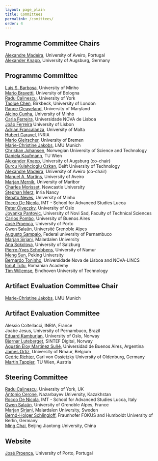 ```yaml
---
layout: page_plain
title: Committees
permalink: /comittees/
order: 4
---
```

## Programme Committee Chairs
[Alexandre Madeira](https://sweet.ua.pt/madeira/), University of Aveiro, Portugal  
[Alexander Knapp](https://www.uni-augsburg.de/en/fakultaet/fai/informatik/prof/swtsse/staff/), University of Augsburg, Germany

## Programme Committee

[Luis S. Barbosa](https://www.di.uminho.pt/~lsb/about.html), University of Minho  
[Mario Bravetti](https://www.unibo.it/sitoweb/mario.bravetti/en), University of Bologna  
[Radu Calinescu](https://www-users.york.ac.uk/~rcc516/), University of York  
[Taolue Chen](https://chentaolue.github.io/), Birkbeck, University of London  
[Rance Cleaveland](https://www.cs.umd.edu/~rance/), University of Maryland  
[Alcino Cunha](https://alcinocunha.github.io/), University of Minho  
[Carla Ferreira](http://ctp.di.fct.unl.pt/~cf/), Universidade NOVA de Lisboa   
[João Ferreira](https://joaoff.com) University of Lisbon  
[Adrian Francalanza](https://staff.um.edu.mt/afra1/), University of Malta    
[Hubert Garavel](https://convecs.inria.fr/people/Hubert.Garavel/), INRIA    
[Mario Gleirscher](https://www.gleirscher.at/mg/), University of Bremen    
[Marie-Christine Jakobs](https://www.sosy-lab.org/people/jakobs/), LMU Munich  
[Christian Johansen](https://christian.johansenresearch.info/), Norwegian University of Science and Technology  
[Daniela Kaufmann](https://danielakaufmann.at/), TU Wien  
[Alexander Knapp](https://www.uni-augsburg.de/en/fakultaet/fai/informatik/prof/swtsse/staff/), University of Augsburg (co-chair)  
[Burcu Kulahcioglu Ozkan](https://burcuku.github.io/home/), Delft University of Technology    
[Alexandre Madeira](https://sweet.ua.pt/madeira/), University of Aveiro (co-chair)  
[Manuel A. Martins](https://sweet.ua.pt/martins/), University of Aveiro  
[Marjan Mernik](https://lpm.feri.um.si/en/members/mernik/), University of Maribor  
[Charles Morisset](https://morisset.gitlab.io/mysite/), Newcastle University  
[Stephan Merz](https://members.loria.fr/Stephan.Merz/), Inria Nancy  
[Renato Neves](https://alfa.di.uminho.pt/~nevrenato/), University of Minho  
[Rocco De Nicola](https://sysma.imtlucca.it/pages/rocco-denicola/), IMT - School for Advanced Studies Lucca    
[Peter Ölveczky](https://olveczky.se/), University of Oslo    
[Jovanka Pantovic](https://sites.google.com/view/jovanka-pantovic/), University of Novi Sad, Faculty of Technical Sciences    
[Carlos Pombo](https://www.dc.uba.ar/~clpombo), University of Buenos Aires  
[José Proença](https://jose.proenca.org), University of Porto  
[Gwen Salaün](https://convecs.inria.fr/people/Gwen.Salaun/), Université Grenoble Alpes  
[Augusto Sampaio](https://www.cin.ufpe.br/~acas/), Federal university of Pernambuco  
[Marjan Sirjani](https://marjansirjani.github.io/Marjan-Sirjani/), Malardalen University    
[Ana Sokolova](https://www.cs.uni-salzburg.at/~anas/), University of Salzburg  
[Pierre-Yves Schobbens](https://directory.unamur.be/staff/pyschobb), University of Namur  
[Meng Sun](https://www.math.pku.edu.cn/teachers/sunm/indexen.html), Peking University  
[Bernardo Toninho](http://ctp.di.fct.unl.pt/~btoninho/), Universidade Nova de Lisboa and NOVA-LINCS  
[Ionut Tutu](https://dblp.org/pid/74/9837.html), Romanian Academy  
[Tim Willemse](https://www.win.tue.nl/~timw/), Eindhoven University of Technology  

## Artifact Evaluation Committee Chair
[Marie-Christine Jakobs](https://www.sosy-lab.org/people/jakobs/), LMU Munich

## Artifact Evaluation Committee

Alessio Coltellacci, INRIA, France  
Joabe Jesus, University of Pernambuco, Brazil  
[Eduard Kamburjan](https://www.mn.uio.no/ifi/english/people/aca/eduard/index.html), University of Oslo, Norway  
[Bjørnar Luteberget](https://www.sintef.no/alle-ansatte/ansatt/bjornar.luteberget/), SINTEF Digital, Norway  
[Agustín Eloy Martinez Suñé](https://lafhis.dc.uba.ar/~aemartinez), Universidad de Buenos Aires, Argentina  
[James Ortiz](https://researchportal.unamur.be/en/persons/jortizve), University of Nmaur, Belgium  
[Cedric Richter](https://uol.de/informatik/formale-methoden/team/cedric-richter), Carl von Ossietzky University of Oldenburg, Germany  
[Martin Tappler](https://mtappler.wordpress.com/), TU Wien, Austria  

## Steering Committee
[Radu Calinescu](https://www-users.cs.york.ac.uk/~raduc/), University of York, UK  
[Antonio Cerone](https://nu.edu.kz/faculty/antonio-cerone), Nazarbayev University, Kazakhstan  
[Rocco De Nicola](https://www.imtlucca.it/it/rocco.denicola), IMT - School for Advanced Studies Lucca, Italy  
[Gwen Salaün](http://convecs.inria.fr/people/Gwen.Salaun/), University of Grenoble Alpes, France  
[Marjan Sirjani](http://www.ru.is/faculty/marjan/), Malardalen University, Sweden  
[Bernd-Holger Schlingloff](https://www.fokus.fraunhofer.de/usr/de_schlingloff), Fraunhofer FOKUS and Humboldt University of Berlin, Germany  
[Ming Chai](https://faculty.bjtu.edu.cn/trans/8937.html), Beijing Jiaotong University, China


<!--
## Artefact Evaluation Committee Chairs
[Mário Pereira](https://mariojppereira.github.io/), NOVA University of Lisbon, Portugal  
[Flip van Spaendonck](https://research.tue.nl/nl/persons/flip-van-spaendonck), Eindhoven University of Technology, The Netherlands

## Artefact Evaluation Committee
[Guillaume Bertholon](https://www.eleves.ens.fr/home/gbertholon/), Université de Strasbourg, France  
[Jan Haltermann](https://uol.de/informatik/formale-methoden/team/jan-haltermann), University of Oldenburg, Germany  
[Manish Goyal](https://manishgcs.github.io/), The University of North Carolina at Chapel Hill, United States  
[Daniel Pelsmaker](https://www.tudelft.nl/ewi/over-de-faculteit/afdelingen/software-technology/computer-science-engineering-teaching-team/people/daniel-pelsmaeker), Delft University of Technology, The Netherlands  
[Maya Setyautami](https://www.researchgate.net/profile/Maya-Setyautami), Fakultas Ilmu Komputer Universitas Indonesia, Indonesia  
[Mohammad Rezaalipout](https://usi.to/469), Università della Svizzera Italiana, Switzerland  
Tiago Soares, NOVA School of Science and Technology, Portugal

## Organising Committee
[Jeroen Keiren](http://jeroenkeiren.nl/), Eindhoven University of Technology, The Netherlands  
[Thomas Neele](https://tneele.com/), Eindhoven University of Technology, The Netherlands

## Steering Committee
[Radu Calinescu](https://www-users.cs.york.ac.uk/~raduc/), University of York, UK  
[Antonio Cerone](https://nu.edu.kz/faculty/antonio-cerone), Nazarbayev University, Kazakhstan  
[Rocco De Nicola](https://www.imtlucca.it/it/rocco.denicola), IMT - School for Advanced Studies Lucca, Italy  
[Gwen Salaün](http://convecs.inria.fr/people/Gwen.Salaun/), University of Grenoble Alpes, France  
[Marjan Sirjani](http://www.ru.is/faculty/marjan/), Malardalen University, Sweden  
[Bernd-Holger Schlingloff](https://www.fokus.fraunhofer.de/usr/de_schlingloff), Fraunhofer FOKUS and Humboldt University of Berlin, Germany  
[Ming Chai](https://faculty.bjtu.edu.cn/trans/8937.html), Beijing Jiaotong University, China

## Website
[Thomas Neele](https://tneele.com/), Eindhoven University of Technology, The Netherlands
 -->

## Website
[José Proença](https://jose.proenca.org/), University of Porto, Portugal

<!--  Edit the content of this page [here](https://github.com/sefm-conference/2024/blob/main/_pages/committees.md).
{: .editNote} -->
